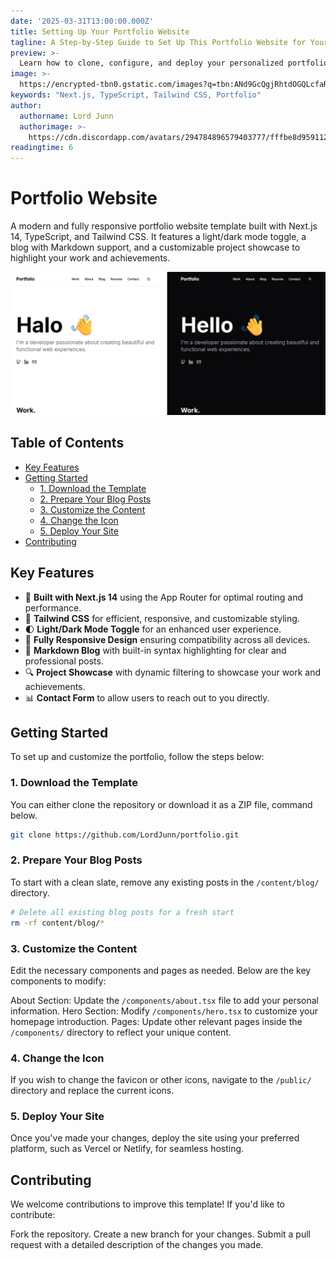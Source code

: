 ```yaml
---
date: '2025-03-31T13:00:00.000Z'
title: Setting Up Your Portfolio Website
tagline: A Step-by-Step Guide to Set Up This Portfolio Website for Your Own Use
preview: >-
  Learn how to clone, configure, and deploy your personalized portfolio website with ease using Next.js, TypeScript, and Tailwind CSS.
image: >-
  https://encrypted-tbn0.gstatic.com/images?q=tbn:ANd9GcQgjRhtdOGQLcfaRiqTG3gZm5aEcVDFY5bnUw&s
keywords: "Next.js, TypeScript, Tailwind CSS, Portfolio"
author:
  authorname: Lord Junn
  authorimage: >-
    https://cdn.discordapp.com/avatars/294784896579403777/fffbe8d9591126d66f8a3b57da81e26a.png?size=4096
readingtime: 6
---
```


# Portfolio Website

A modern and fully responsive portfolio website template built with Next.js 14, TypeScript, and Tailwind CSS. It features a light/dark mode toggle, a blog with Markdown support, and a customizable project showcase to highlight your work and achievements.

![Portfolio Preview](/public/portfolio-preview.png)

## Table of Contents

- [Key Features](#key-features)
- [Getting Started](#getting-started)
  - [1. Download the Template](#1-download-the-template)
  - [2. Prepare Your Blog Posts](#2-prepare-your-blog-posts)
  - [3. Customize the Content](#3-customize-the-content)
  - [4. Change the Icon](#4-change-the-icon)
  - [5. Deploy Your Site](#5-deploy-your-site)
- [Contributing](#contributing)

## Key Features

- 🚀 **Built with Next.js 14** using the App Router for optimal routing and performance.
- 💅 **Tailwind CSS** for efficient, responsive, and customizable styling.
- 🌓 **Light/Dark Mode Toggle** for an enhanced user experience.
- 📱 **Fully Responsive Design** ensuring compatibility across all devices.
- 📝 **Markdown Blog** with built-in syntax highlighting for clear and professional posts.
- 🔍 **Project Showcase** with dynamic filtering to showcase your work and achievements.
- 📊 **Contact Form** to allow users to reach out to you directly.

## Getting Started

To set up and customize the portfolio, follow the steps below:

### 1. **Download the Template**

You can either clone the repository or download it as a ZIP file, command below.

```bash
git clone https://github.com/LordJunn/portfolio.git
```
### 2. **Prepare Your Blog Posts**

To start with a clean slate, remove any existing posts in the `/content/blog/` directory.

```bash
# Delete all existing blog posts for a fresh start
rm -rf content/blog/*
```

### 3. **Customize the Content**

Edit the necessary components and pages as needed. Below are the key components to modify:

About Section: Update the `/components/about.tsx` file to add your personal information.
Hero Section: Modify `/components/hero.tsx` to customize your homepage introduction.
Pages: Update other relevant pages inside the `/components/` directory to reflect your unique content.

### 4. **Change the Icon**

If you wish to change the favicon or other icons, navigate to the `/public/` directory and replace the current icons.

### 5. **Deploy Your Site**

Once you've made your changes, deploy the site using your preferred platform, such as Vercel or Netlify, for seamless hosting.

## Contributing

We welcome contributions to improve this template! If you'd like to contribute:

Fork the repository.
Create a new branch for your changes.
Submit a pull request with a detailed description of the changes you made.
